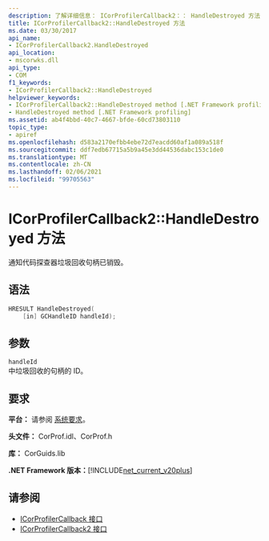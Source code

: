 ```yaml
---
description: 了解详细信息： ICorProfilerCallback2：： HandleDestroyed 方法
title: ICorProfilerCallback2::HandleDestroyed 方法
ms.date: 03/30/2017
api_name:
- ICorProfilerCallback2.HandleDestroyed
api_location:
- mscorwks.dll
api_type:
- COM
f1_keywords:
- ICorProfilerCallback2::HandleDestroyed
helpviewer_keywords:
- ICorProfilerCallback2::HandleDestroyed method [.NET Framework profiling]
- HandleDestroyed method [.NET Framework profiling]
ms.assetid: ab4f4bbd-40c7-4667-bfde-60cd73803110
topic_type:
- apiref
ms.openlocfilehash: d583a2170efbb4ebe72d7eacdd60af1a089a518f
ms.sourcegitcommit: ddf7edb67715a5b9a45e3dd44536dabc153c1de0
ms.translationtype: MT
ms.contentlocale: zh-CN
ms.lasthandoff: 02/06/2021
ms.locfileid: "99705563"
---
```

# <a name="icorprofilercallback2handledestroyed-method"></a>ICorProfilerCallback2::HandleDestroyed 方法

通知代码探查器垃圾回收句柄已销毁。  
  
## <a name="syntax"></a>语法  
  
```cpp  
HRESULT HandleDestroyed(  
    [in] GCHandleID handleId);  
```  
  
## <a name="parameters"></a>参数  

 `handleId`  
 中垃圾回收的句柄的 ID。  
  
## <a name="requirements"></a>要求  

 **平台：** 请参阅 [系统要求](../../get-started/system-requirements.md)。  
  
 **头文件：** CorProf.idl、CorProf.h  
  
 **库：** CorGuids.lib  
  
 **.NET Framework 版本：**[!INCLUDE[net_current_v20plus](../../../../includes/net-current-v20plus-md.md)]  
  
## <a name="see-also"></a>请参阅

- [ICorProfilerCallback 接口](icorprofilercallback-interface.md)
- [ICorProfilerCallback2 接口](icorprofilercallback2-interface.md)
